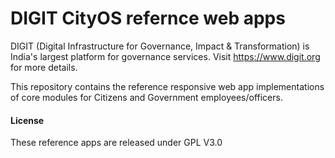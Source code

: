 # DIGIT CityOS refernce web apps

DIGIT (Digital Infrastructure for Governance, Impact & Transformation) is India's largest platform for governance services. Visit https://www.digit.org for more details.

This repository contains the reference responsive web app implementations of core modules for Citizens and Government employees/officers. 

#### License
These reference apps are released under GPL V3.0
